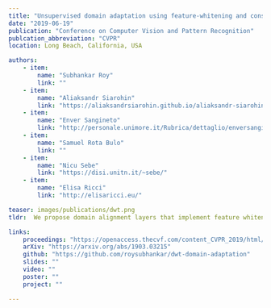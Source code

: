```yaml
---
title: "Unsupervised domain adaptation using feature-whitening and consensus loss"
date: "2019-06-19"
publication: "Conference on Computer Vision and Pattern Recognition"
publcation_abbreviation: "CVPR"
location: Long Beach, California, USA

authors:
    - item: 
        name: "Subhankar Roy"
        link: ""
    - item: 
        name: "Aliaksandr Siarohin"
        link: "https://aliaksandrsiarohin.github.io/aliaksandr-siarohin-website/"
    - item: 
        name: "Enver Sangineto"
        link: "http://personale.unimore.it/Rubrica/dettaglio/enversangineto"
    - item:
        name: "Samuel Rota Bulo"
        link: ""
    - item:
        name: "Nicu Sebe"
        link: "https://disi.unitn.it/~sebe/"
    - item: 
        name: "Elisa Ricci"
        link: "http://elisaricci.eu/"

teaser: images/publications/dwt.png
tldr:  We propose domain alignment layers that implement feature whitening for the purpose of matching source and target feature distributions. Additionally, we leverage the unlabeled target data by proposing the Min-Entropy Consensus loss, which regularizes training 

links:
    proceedings: "https://openaccess.thecvf.com/content_CVPR_2019/html/Roy_Unsupervised_Domain_Adaptation_Using_Feature-Whitening_and_Consensus_Loss_CVPR_2019_paper.html"
    arXiv: "https://arxiv.org/abs/1903.03215"
    github: "https://github.com/roysubhankar/dwt-domain-adaptation"
    slides: ""
    video: ""
    poster: ""
    project: ""

---
```

